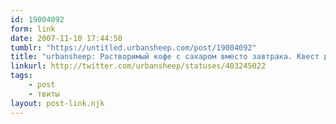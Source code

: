 ```yaml
---
id: 19004092
form: link
date: 2007-11-10 17:44:50
tumblr: "https://untitled.urbansheep.com/post/19004092"
title: "urbansheep: Растворимый кофе с сахаром вместо завтрака. Квест дня - дожить до конца, не уснуть, и обойтись без мигрени."
linkurl: http://twitter.com/urbansheep/statuses/403245022
tags:
    - post
    - твиты
layout: post-link.njk
---
```



